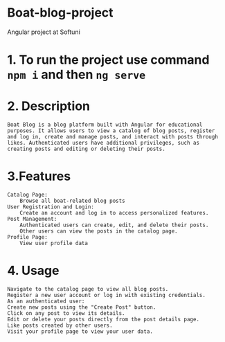 # Boat-blog-project
Angular project at Softuni

# 1. To run the project use command `npm i` and then `ng serve`
# 2. Description
    Boat Blog is a blog platform built with Angular for educational purposes. It allows users to view a catalog of blog posts, register and log in, create and manage posts, and interact with posts through likes. Authenticated users have additional privileges, such as creating posts and editing or deleting their posts.
# 3.Features
    Catalog Page: 
        Browse all boat-related blog posts
    User Registration and Login: 
        Create an account and log in to access personalized features.
    Post Management:
        Authenticated users can create, edit, and delete their posts.
        Other users can view the posts in the catalog page.
    Profile Page: 
        View user profile data 
# 4. Usage
    Navigate to the catalog page to view all blog posts.
    Register a new user account or log in with existing credentials.
    As an authenticated user:
    Create new posts using the "Create Post" button.
    Click on any post to view its details.
    Edit or delete your posts directly from the post details page.
    Like posts created by other users.
    Visit your profile page to view your user data.
